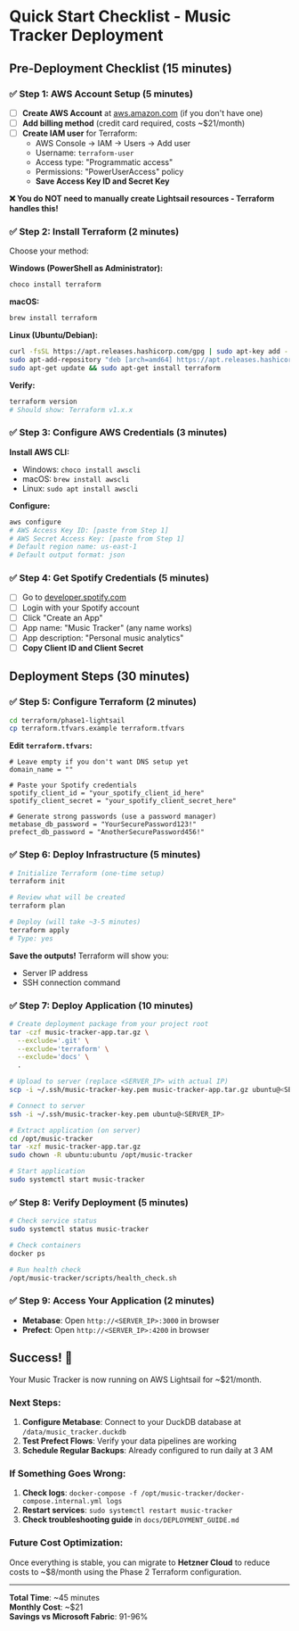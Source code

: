 # Quick Start Checklist - Music Tracker Deployment

## Pre-Deployment Checklist (15 minutes)

### ✅ Step 1: AWS Account Setup (5 minutes)
- [ ] **Create AWS Account** at [aws.amazon.com](https://aws.amazon.com) (if you don't have one)
- [ ] **Add billing method** (credit card required, costs ~$21/month)
- [ ] **Create IAM user** for Terraform:
  - AWS Console → IAM → Users → Add user
  - Username: `terraform-user`
  - Access type: "Programmatic access"
  - Permissions: "PowerUserAccess" policy
  - **Save Access Key ID and Secret Key**

**❌ You do NOT need to manually create Lightsail resources - Terraform handles this!**

### ✅ Step 2: Install Terraform (2 minutes)
Choose your method:

**Windows (PowerShell as Administrator):**
```powershell
choco install terraform
```

**macOS:**
```bash
brew install terraform
```

**Linux (Ubuntu/Debian):**
```bash
curl -fsSL https://apt.releases.hashicorp.com/gpg | sudo apt-key add -
sudo apt-add-repository "deb [arch=amd64] https://apt.releases.hashicorp.com $(lsb_release -cs) main"
sudo apt-get update && sudo apt-get install terraform
```

**Verify:**
```bash
terraform version
# Should show: Terraform v1.x.x
```

### ✅ Step 3: Configure AWS Credentials (3 minutes)
**Install AWS CLI:**
- Windows: `choco install awscli`
- macOS: `brew install awscli`
- Linux: `sudo apt install awscli`

**Configure:**
```bash
aws configure
# AWS Access Key ID: [paste from Step 1]
# AWS Secret Access Key: [paste from Step 1]  
# Default region name: us-east-1
# Default output format: json
```

### ✅ Step 4: Get Spotify Credentials (5 minutes)
- [ ] Go to [developer.spotify.com](https://developer.spotify.com/dashboard/)
- [ ] Login with your Spotify account
- [ ] Click "Create an App"
- [ ] App name: "Music Tracker" (any name works)
- [ ] App description: "Personal music analytics"
- [ ] **Copy Client ID and Client Secret**

## Deployment Steps (30 minutes)

### ✅ Step 5: Configure Terraform (2 minutes)
```bash
cd terraform/phase1-lightsail
cp terraform.tfvars.example terraform.tfvars
```

**Edit `terraform.tfvars`:**
```hcl
# Leave empty if you don't want DNS setup yet
domain_name = ""

# Paste your Spotify credentials
spotify_client_id = "your_spotify_client_id_here"
spotify_client_secret = "your_spotify_client_secret_here"

# Generate strong passwords (use a password manager)
metabase_db_password = "YourSecurePassword123!"
prefect_db_password = "AnotherSecurePassword456!"
```

### ✅ Step 6: Deploy Infrastructure (5 minutes)
```bash
# Initialize Terraform (one-time setup)
terraform init

# Review what will be created
terraform plan

# Deploy (will take ~3-5 minutes)
terraform apply
# Type: yes
```

**Save the outputs!** Terraform will show you:
- Server IP address
- SSH connection command

### ✅ Step 7: Deploy Application (10 minutes)
```bash
# Create deployment package from your project root
tar -czf music-tracker-app.tar.gz \
  --exclude='.git' \
  --exclude='terraform' \
  --exclude='docs' \
  .

# Upload to server (replace <SERVER_IP> with actual IP)
scp -i ~/.ssh/music-tracker-key.pem music-tracker-app.tar.gz ubuntu@<SERVER_IP>:/opt/music-tracker/

# Connect to server
ssh -i ~/.ssh/music-tracker-key.pem ubuntu@<SERVER_IP>

# Extract application (on server)
cd /opt/music-tracker
tar -xzf music-tracker-app.tar.gz
sudo chown -R ubuntu:ubuntu /opt/music-tracker

# Start application
sudo systemctl start music-tracker
```

### ✅ Step 8: Verify Deployment (5 minutes)
```bash
# Check service status
sudo systemctl status music-tracker

# Check containers
docker ps

# Run health check
/opt/music-tracker/scripts/health_check.sh
```

### ✅ Step 9: Access Your Application (2 minutes)
- **Metabase**: Open `http://<SERVER_IP>:3000` in browser
- **Prefect**: Open `http://<SERVER_IP>:4200` in browser

## Success! 🎉

Your Music Tracker is now running on AWS Lightsail for ~$21/month.

### Next Steps:
1. **Configure Metabase**: Connect to your DuckDB database at `/data/music_tracker.duckdb`
2. **Test Prefect Flows**: Verify your data pipelines are working
3. **Schedule Regular Backups**: Already configured to run daily at 3 AM

### If Something Goes Wrong:
1. **Check logs**: `docker-compose -f /opt/music-tracker/docker-compose.internal.yml logs`
2. **Restart services**: `sudo systemctl restart music-tracker`
3. **Check troubleshooting guide** in `docs/DEPLOYMENT_GUIDE.md`

### Future Cost Optimization:
Once everything is stable, you can migrate to **Hetzner Cloud** to reduce costs to ~$8/month using the Phase 2 Terraform configuration.

---
**Total Time**: ~45 minutes  
**Monthly Cost**: ~$21  
**Savings vs Microsoft Fabric**: 91-96%